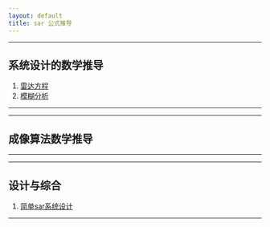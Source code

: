 ```yaml
---
layout: default
title: sar 公式推导
---
```


-----
## 系统设计的数学推导


1. [雷达方程](/radar_math/radar_sys/radar_sys1/radar_equation/index.html)
2. [模糊分析](/radar_math/radar_sys/radar_sys1/ambiguous_analyse/index.html)



-----

-----
## 成像算法数学推导


-----

-----

## 设计与综合

1. [简单sar系统设计](/radar_math/radar_sys/radar_sys1/design_example1/index.html)

-----